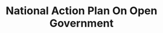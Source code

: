 ---
# This topic lives at
# https://digital.gov/topics/national-action-plan-on-open-government

# Topic Title
title: "National Action Plan On Open Government"

# description — keep it short and clear
summary: ""

# Weight
weight: 1

# For more information on managing topics,
# see https://github.com/GSA/digitalgov.gov/wiki/topics
---